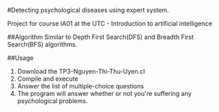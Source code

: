 #Detecting psychological diseases using expert system. 

Project for course IA01 at the UTC - Introduction to artificial intelligence  

##Algorithm 
Similar to Depth First Search(DFS) and Breadth First Search(BFS) algorithms. 

##Usage 
1. Download the TP3-Nguyen-Thi-Thu-Uyen.cl
2. Compile and execute 
3. Answer the list of multiple-choice questions
4. The program will answer whether or not you're suffering any psychological problems. 

